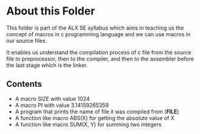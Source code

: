 # About this Folder
This folder is part of the ALX SE syllabus which aims in teaching us the concept of macros in c programming language and we can use macros in our source files.

It enables us understand the compilation process of c file from the source file to preprocessor, then to the compiler, and then to the assembler before the last stage which is the linker.

## Contents
* A macro SIZE with value 1024
* A macro PI with value 3.14159265359
* A program that prints the name of file it was compiled from (__FILE__)
* A function like macro ABS(X) for getting the absolute value of X
* A function like macro SUM(X, Y) for summing two integers
